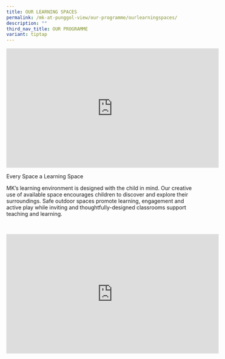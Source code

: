 ```yaml
---
title: OUR LEARNING SPACES
permalink: /mk-at-punggol-view/our-programme/ourlearningspaces/
description: ""
third_nav_title: OUR PROGRAMME
variant: tiptap
---
```

<div class="iframe-wrapper"><iframe height="315" width="560" allowfullscreen="true" frameborder="0" src="https://www.youtube.com/embed/KvdkWvp42ao?si=7q--Ua0q4FYuxGDy"></iframe></div><p>Every Space a Learning Space</p><p>MK’s learning environment is designed with the child in mind. Our creative use of available space encourages children to discover and explore their surroundings. Safe outdoor spaces promote learning, engagement and active play while inviting and thoughtfully-designed classrooms support teaching and learning.</p><p><br></p><div class="iframe-wrapper"><iframe height="315" width="560" allowfullscreen="true" frameborder="0" src="https://www.youtube.com/embed/rHDFD83pDEw?si=oAzzyglbpksiy6sQ"></iframe></div><p></p>